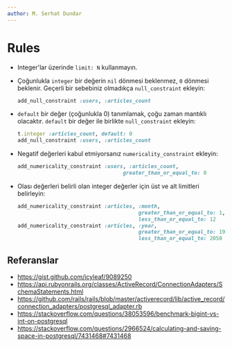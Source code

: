 ```yaml
---
author: M. Serhat Dundar
---
```


Rules
=====

- Integer'lar üzerinde `limit: N` kullanmayın.

- Çoğunlukla `integer` bir değerin `nil` dönmesi beklenmez, `0` dönmesi beklenir. Geçerli bir sebebiniz olmadıkça
  `null_constraint` ekleyin:

  ```ruby
  add_null_constraint :users, :articles_count
  ```

- `default` bir değer (çoğunlukla 0) tanımlamak, çoğu zaman mantıklı olacaktır. `default` bir değer ile birlikte
  `null_constraint` ekleyin:

  ```ruby
  t.integer :articles_count, default: 0
  add_null_constraint :users, :articles_count
  ```

- Negatif değerleri kabul etmiyorsanız `numericality_constraint` ekleyin:

  ```ruby
  add_numericality_constraint :users, :articles_count,
                                    greater_than_or_equal_to: 0
  ```

- Olası değerleri belirli olan integer değerler için üst ve alt limitleri belirleyin:

  ```ruby
  add_numericality_constraint :articles, :month,
                                         greater_than_or_equal_to: 1,
                                         less_than_or_equal_to: 12
  add_numericality_constraint :articles, :year,
                                         greater_than_or_equal_to: 1950,
                                         less_than_or_equal_to: 2050
  ```

Referanslar
-----------

- <https://gist.github.com/icyleaf/9089250>
- <https://api.rubyonrails.org/classes/ActiveRecord/ConnectionAdapters/SchemaStatements.html>
- <https://github.com/rails/rails/blob/master/activerecord/lib/active_record/connection_adapters/postgresql_adapter.rb>
- <https://stackoverflow.com/questions/38053596/benchmark-bigint-vs-int-on-postgresql>
- <https://stackoverflow.com/questions/2966524/calculating-and-saving-space-in-postgresql/7431468#7431468>
